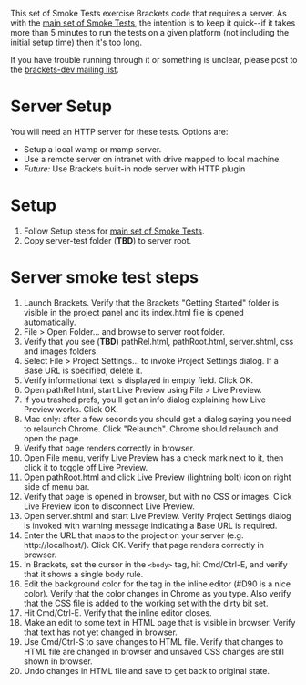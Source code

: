 This set of Smoke Tests exercise Brackets code that requires a server. As with the [main set of Smoke Tests](Brackets-Smoke-Tests), the intention is to keep it quick--if it takes more than 5 minutes to run the tests on a given platform (not including the initial setup time) then it's too long.

If you have trouble running through it or something is unclear, please post to the [brackets-dev mailing list](http://groups.google.com/group/brackets-dev).

Server Setup
============
You will need an HTTP server for these tests. Options are:
* Setup a local wamp or mamp server.
* Use a remote server on intranet with drive mapped to local machine.
* _Future:_ Use Brackets built-in node server with HTTP plugin

Setup
=====

1. Follow Setup steps for [main set of Smoke Tests](Brackets-Smoke-Tests).
2. Copy server-test folder (**TBD**) to server root.

Server smoke test steps
=======================

1. Launch Brackets. Verify that the Brackets "Getting Started" folder is visible in the project panel and its index.html file is opened automatically.
2. File > Open Folder... and browse to server root folder.
3. Verify that you see (**TBD**) pathRel.html, pathRoot.html, server.shtml, css and images folders.
4. Select File > Project Settings... to invoke Project Settings dialog. If a Base URL is specified, delete it.
5. Verify informational text is displayed in empty field. Click OK.
6. Open pathRel.html, start Live Preview using File > Live Preview.
7. If you trashed prefs, you'll get an info dialog explaining how Live Preview works. Click OK.
8. Mac only: after a few seconds you should get a dialog saying you need to relaunch Chrome. Click "Relaunch". Chrome should relaunch and open the page.
9. Verify that page renders correctly in browser.
10. Open File menu, verify Live Preview has a check mark next to it, then click it to toggle off Live Preview.
11. Open pathRoot.html and click Live Preview (lightning bolt) icon on right side of menu bar.
12. Verify that page is opened in browser, but with no CSS or images. Click Live Preview icon to disconnect Live Preview.
13. Open server.shtml and start Live Preview. Verify Project Settings dialog is invoked with warning message indicating a Base URL is required.
14. Enter the URL that maps to the project on your server (e.g. http://localhost/). Click OK. Verify that page renders correctly in browser.
15. In Brackets, set the cursor in the `<body>` tag, hit Cmd/Ctrl-E, and verify that it shows a single body rule.
16. Edit the background color for the <body> tag in the inline editor (#D90 is a nice color). Verify that the color changes in Chrome as you type. Also verify that the CSS file is added to the working set with the dirty bit set.
17. Hit Cmd/Ctrl-E. Verify that the inline editor closes.
18. Make an edit to some text in HTML page that is visible in browser. Verify that text has not yet changed in browser.
19. Use Cmd/Ctrl-S to save changes to HTML file. Verify that changes to HTML file are changed in browser and unsaved CSS changes are still shown in browser.
20. Undo changes in HTML file and save to get back to original state.



